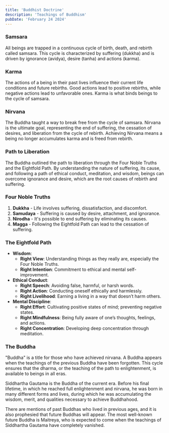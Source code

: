 ```yaml
---
title: 'Buddhist Doctrine'
description: 'Teachings of Buddhism'
pubDate: 'February 24 2024'
---
```


### Samsara

All beings are trapped in a continuous cycle of birth, death, and rebirth called samsara. This cycle is characterized by suffering (dukkha) and is driven by ignorance (avidya), desire (tanha) and actions (karma).

### Karma

The actions of a being in their past lives influence their current life conditions and future rebirths. Good actions lead to positive rebirths, while negative actions lead to unfavorable ones. Karma is what binds beings to the cycle of samsara.

### Nirvana

The Buddha taught a way to break free from the cycle of samsara. Nirvana is the ultimate goal, representing the end of suffering, the cessation of desires, and liberation from the cycle of rebirth. Achieving Nirvana means a being no longer accumulates karma and is freed from rebirth.

### Path to Liberation

The Buddha outlined the path to liberation through the Four Noble Truths and the Eightfold Path. By understanding the nature of suffering, its cause, and following a path of ethical conduct, meditation, and wisdom, beings can overcome ignorance and desire, which are the root causes of rebirth and suffering.

### Four Noble Truths

1. **Dukkha** - Life involves suffering, dissatisfaction, and discomfort.
2. **Samudaya** - Suffering is caused by desire, attachment, and ignorance.
3. **Nirodha** - It's possible to end suffering by eliminating its causes.
4. **Magga** - Following the Eightfold Path can lead to the cessation of suffering.

### The Eightfold Path

- **Wisdom**:
  - **Right View**: Understanding things as they really are, especially the Four Noble Truths.
  - **Right Intention**: Commitment to ethical and mental self-improvement.
- **Ethical Conduct**:
  - **Right Speech**: Avoiding false, harmful, or harsh words.
  - **Right Action**: Conducting oneself ethically and harmlessly.
  - **Right Livelihood**: Earning a living in a way that doesn’t harm others.
- **Mental Discipline**:
  - **Right Effort**: Cultivating positive states of mind; preventing negative states.
  - **Right Mindfulness**: Being fully aware of one’s thoughts, feelings, and actions.
  - **Right Concentration**: Developing deep concentration through meditation.

### The Buddha

"Buddha" is a title for those who have achieved nirvana. A Buddha appears when the teachings of the previous Buddha have been forgotten. This cycle ensures that the dharma, or the teaching of the path to enlightenment, is available to beings in all eras.

Siddhartha Gautama is the Buddha of the current era. Before his final lifetime, in which he reached full enlightenment and nirvana, he was born in many different forms and lives, during which he was accumulating the wisdom, merit, and qualities necessary to achieve Buddhahood.

There are mentions of past Buddhas who lived in previous ages, and it is also prophesied that future Buddhas will appear. The most well-known future Buddha is Maitreya, who is expected to come when the teachings of Siddhartha Gautama have completely vanished.
